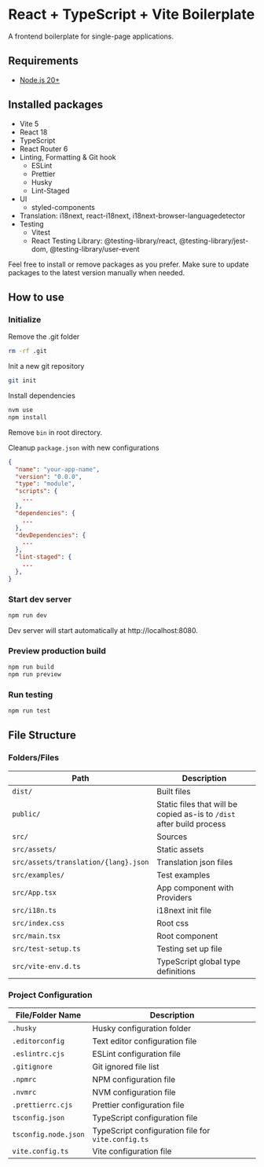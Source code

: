 # React + TypeScript + Vite Boilerplate
A frontend boilerplate for single-page applications.

## Requirements
- [Node.js 20+](https://nodejs.org/en)


## Installed packages

- Vite 5
- React 18
- TypeScript
- React Router 6
- Linting, Formatting & Git hook
  - ESLint
  - Prettier 
  - Husky
  - Lint-Staged
- UI
  - styled-components
- Translation: i18next, react-i18next, i18next-browser-languagedetector
- Testing
  - Vitest
  - React Testing Library: @testing-library/react, @testing-library/jest-dom, @testing-library/user-event

Feel free to install or remove packages as you prefer.
Make sure to update packages to the latest version manually when needed.


## How to use

### Initialize
Remove the .git folder
```bash
rm -rf .git
```
Init a new git repository
```bash
git init
```
Install dependencies
```bash
nvm use
npm install
```
Remove `bin` in root directory.

Cleanup `package.json` with new configurations
```json
{
  "name": "your-app-name",
  "version": "0.0.0",
  "type": "module",
  "scripts": {
    ...
  },
  "dependencies": {
    ...
  },
  "devDependencies": {
    ...
  },
  "lint-staged": {
    ...
  },
}
```

### Start dev server
```bash
npm run dev
```
Dev server will start automatically at http://localhost:8080.


### Preview production build
```bash
npm run build
npm run preview
```

### Run testing
```bash
npm run test
```


## File Structure

### Folders/Files

| Path                 | Description                          |
| -------------------- | ------------------------------------ |
| `dist/`              | Built files               |
| `public/`              | Static files that will be copied as-is to `/dist` after build process              |
| `src/`               | Sources                              |
| `src/assets/`        | Static assets                        |
| `src/assets/translation/{lang}.json`  | Translation json files                           |
| `src/examples/`    | Test examples                 |
| `src/App.tsx`    | App component with Providers                |
| `src/i18n.ts`    | i18next init file                |
| `src/index.css`    |  Root css                |
| `src/main.tsx`    |  Root component                |
| `src/test-setup.ts`    |  Testing set up file                |
| `src/vite-env.d.ts`    |  TypeScript global type definitions                |

### Project Configuration

| File/Folder Name             | Description                       |
| --------------------- | --------------------------------- |
| `.husky`     | Husky configuration folder        |
| `.editorconfig`       | Text editor configuration file        |
| `.eslintrc.cjs`        | ESLint configuration file             |
| `.gitignore`          | Git ignored file list             |
| `.npmrc`              | NPM configuration file                |
| `.nvmrc`              | NVM configuration file                |
| `.prettierrc.cjs`         | Prettier configuration file            |
| `tsconfig.json`          | TypeScript configuration file                 |
| `tsconfig.node.json`          | TypeScript configuration file for  `vite.config.ts`               |
| `vite.config.ts`      | Vite configuration file                |
